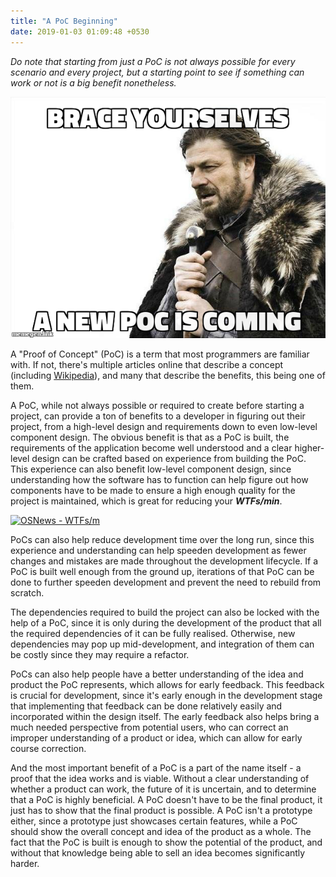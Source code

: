 ```yaml
---
title: "A PoC Beginning"
date: 2019-01-03 01:09:48 +0530
---
```


_Do note that starting from just a PoC is not always possible for every scenario and every project, but a starting point to see if something can work or not is a big benefit nonetheless._

![PoC Meme](./intro-meme.jpg)

A "Proof of Concept" (PoC) is a term that most programmers are familiar with. If not, there's multiple articles online that describe a concept (including [Wikipedia](https://en.wikipedia.org/wiki/Proof_of_concept)), and many that describe the benefits, this being one of them.

A PoC, while not always possible or required to create before starting a project, can provide a ton of benefits to a developer in figuring out their project, from a high-level design and requirements down to even low-level component design. The obvious benefit is that as a PoC is built, the requirements of the application become well understood and a clear higher-level design can be crafted based on experience from building the PoC. This experience can also benefit low-level component design, since understanding how the software has to function can help figure out how components have to be made to ensure a high enough quality for the project is maintained, which is great for reducing your **_WTFs/min_**.

[![OSNews - WTFs/m](https://blog.codinghorror.com/content/images/uploads/2009/02/6a0120a85dcdae970b012877707a45970c-pi.png)](http://www.osnews.com/story/19266/WTFs_m)

PoCs can also help reduce development time over the long run, since this experience and understanding can help speeden development as fewer changes and mistakes are made throughout the development lifecycle. If a PoC is built well enough from the ground up, iterations of that PoC can be done to further speeden development and prevent the need to rebuild from scratch.

The dependencies required to build the project can also be locked with the help of a PoC, since it is only during the development of the product that all the required dependencies of it can be fully realised. Otherwise, new dependencies may pop up mid-development, and integration of them can be costly since they may require a refactor.

PoCs can also help people have a better understanding of the idea and product the PoC represents, which allows for early feedback. This feedback is crucial for development, since it's early enough in the development stage that implementing that feedback can be done relatively easily and incorporated within the design itself. The early feedback also helps bring a much needed perspective from potential users, who can correct an improper understanding of a product or idea, which can allow for early course correction.

And the most important benefit of a PoC is a part of the name itself - a proof that the idea works and is viable. Without a clear understanding of whether a product can work, the future of it is uncertain, and to determine that a PoC is highly beneficial. A PoC doesn't have to be the final product, it just has to show that the final product is possible. A PoC isn't a prototype either, since a prototype just showcases certain features, while a PoC should show the overall concept and idea of the product as a whole. The fact that the PoC is built is enough to show the potential of the product, and without that knowledge being able to sell an idea becomes significantly harder.
